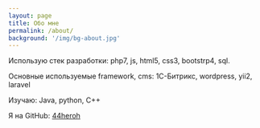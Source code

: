 ```yaml
---
layout: page
title: Обо мне
permalink: /about/
background: '/img/bg-about.jpg'
---
```


Использую стек разработки: php7, js, html5, css3, bootstrp4, sql.

Основные используемые framework, cms: 1С-Битрикс, wordpress, yii2, laravel

Изучаю: Java, python, C++

Я на GitHub:
[44heroh](https://github.com/44heroh/)

